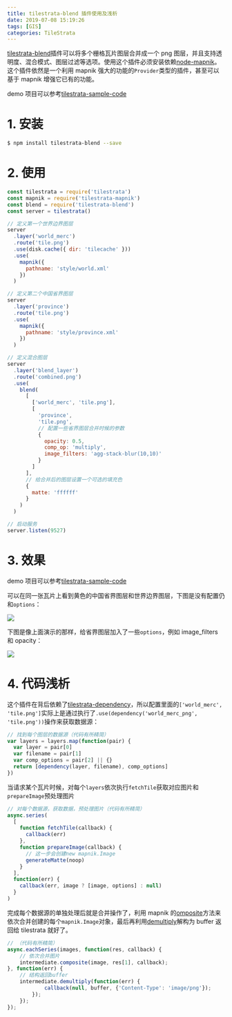 ```yaml
---
title: tilestrata-blend 插件使用及浅析
date: 2019-07-08 15:19:26
tags: [GIS]
categories: TileStrata
---
```


[tilestrata-blend](https://github.com/naturalatlas/tilestrata-blend)插件可以将多个栅格瓦片图层合并成一个 png 图层，并且支持透明度、混合模式、图层过滤等选项。使用这个插件必须安装依赖[node-mapnik](https://github.com/mapnik/node-mapnik)。这个插件依然是一个利用 mapnik 强大的功能的`Provider`类型的插件，甚至可以基于 mapnik 增强它已有的功能。

<!--more-->

demo 项目可以参考[tilestrata-sample-code](https://github.com/zzcyrus/tilestrata-sample-code)

# 1. 安装

```sh
$ npm install tilestrata-blend --save
```

# 2. 使用

```js
const tilestrata = require('tilestrata')
const mapnik = require('tilestrata-mapnik')
const blend = require('tilestrata-blend')
const server = tilestrata()

// 定义第一个世界边界图层
server
  .layer('world_merc')
  .route('tile.png')
  .use(disk.cache({ dir: 'tilecache' }))
  .use(
    mapnik({
      pathname: 'style/world.xml'
    })
  )

// 定义第二个中国省界图层
server
  .layer('province')
  .route('tile.png')
  .use(
    mapnik({
      pathname: 'style/province.xml'
    })
  )

// 定义混合图层
server
  .layer('blend_layer')
  .route('combined.png')
  .use(
    blend(
      [
        ['world_merc', 'tile.png'],
        [
          'province',
          'tile.png',
          // 配置一些省界图层合并时候的参数
          {
            opacity: 0.5,
            comp_op: 'multiply',
            image_filters: 'agg-stack-blur(10,10)'
          }
        ]
      ],
      // 给合并后的图层设置一个可选的填充色
      {
        matte: 'ffffff'
      }
    )
  )

// 启动服务
server.listen(9527)
```

# 3. 效果

demo 项目可以参考[tilestrata-sample-code](https://github.com/zzcyrus/tilestrata-sample-code)

可以在同一张瓦片上看到黄色的中国省界图层和世界边界图层，下图是没有配置仍和`options`：

![](http://blog-img-1255388623.cossh.myqcloud.com/tilestrata-blend-no-option-20190705113008.png)

下图是像上面演示的那样，给省界图层加入了一些`options`，例如 image_filters 和 opacity：

![](http://blog-img-1255388623.cossh.myqcloud.com/tilestrata-blend-20190705102810.png)

# 4. 代码浅析

这个插件在背后依赖了[tilestrata-dependency](https://github.com/naturalatlas/tilestrata-dependency)，所以配置里面的`['world_merc', 'tile.png']`实际上是通过执行了`.use(dependency('world_merc_png', 'tile.png'))`操作来获取数据源：

```js
// 找到每个图层的数据源（代码有所精简）
var layers = layers.map(function(pair) {
  var layer = pair[0]
  var filename = pair[1]
  var comp_options = pair[2] || {}
  return [dependency(layer, filename), comp_options]
})
```

当请求某个瓦片时候，对每个`layers`依次执行`fetchTile`获取对应图片和`prepareImage`预处理图片

```js
// 对每个数据源，获取数据，预处理图片（代码有所精简）
async.series(
  [
    function fetchTile(callback) {
      callback(err)
    },
    function prepareImage(callback) {
      // 这一步会创建new mapnik.Image
      generateMatte(noop)
    }
  ],
  function(err) {
    callback(err, image ? [image, options] : null)
  }
)
```

完成每个数据源的单独处理后就是合并操作了，利用 mapnik 的[omposite](http://mapnik.org/documentation/node-mapnik/3.6/#Image.composite)方法来依次合并创建的每个`mapnik.Image`对象，最后再利用[demultiply](http://mapnik.org/documentation/node-mapnik/3.6/#Image.demultiply)解构为 buffer 返回给 tilestrata 就好了。

```js
// （代码有所精简）
async.eachSeries(images, function(res, callback) {
    // 依次合并图片
    intermediate.composite(image, res[1], callback);
}, function(err) {
    // 结构返回buffer
    intermediate.demultiply(function(err) {
            callback(null, buffer, {'Content-Type': 'image/png'});
        });
    });
});
```
